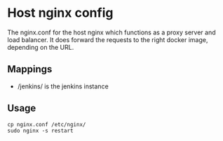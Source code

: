 # Host nginx config

The nginx.conf for the host nginx which functions as a proxy server and load balancer. It does forward the requests to the right docker image, depending on the URL.

## Mappings

- /jenkins/ is the jenkins instance

## Usage

    cp nginx.conf /etc/nginx/
    sudo nginx -s restart
    

